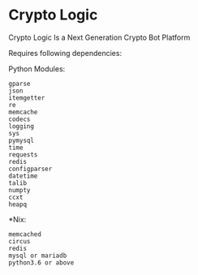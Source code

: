 # Crypto Logic

Crypto Logic Is a Next Generation Crypto Bot Platform	

Requires following dependencies:

Python Modules:

	gparse
	json
	itemgetter
	re
	memcache
	codecs
	logging
	sys
	pymysql
	time
	requests
	redis
	configparser
	datetime
	talib
	numpty
	ccxt
	heapq
*Nix:

	memcached
	circus
	redis
	mysql or mariadb
	python3.6 or above
